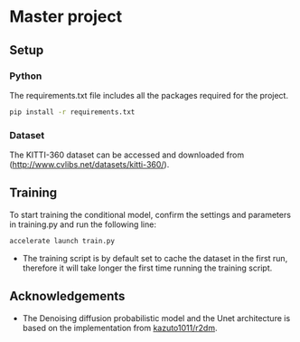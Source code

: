 # Master project

## Setup

### Python

The requirements.txt file includes all the packages required for the project.

```sh
pip install -r requirements.txt
```

### Dataset

The KITTI-360 dataset can be accessed and downloaded from (http://www.cvlibs.net/datasets/kitti-360/).

## Training

To start training the conditional model, confirm the settings and parameters in training.py and run the following line:

```sh
accelerate launch train.py
```

- The training script is by default set to cache the dataset in the first run, therefore it will take longer the first time running the training script.


## Acknowledgements

- The Denoising diffusion probabilistic model and the Unet architecture is based on the implementation from [kazuto1011/r2dm](https://github.com/kazuto1011/r2dm).
